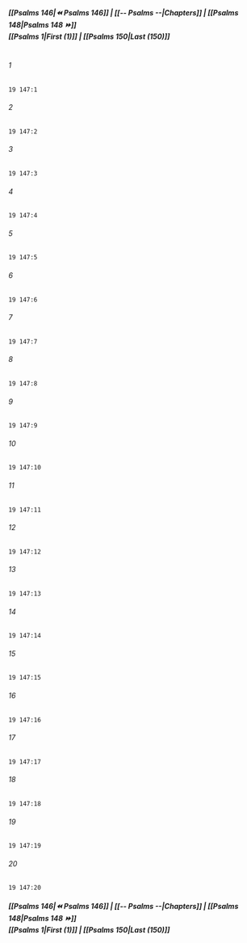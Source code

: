 
##### **[[Psalms 146|⏪ Psalms 146]] | [[-- Psalms --|Chapters]] | [[Psalms 148|Psalms 148 ⏩]]**<br>**[[Psalms 1|First (1)]] | [[Psalms 150|Last (150)]]**<br><br>

###### 1
``` verse
19 147:1
```
###### 2
``` verse
19 147:2
```
###### 3
``` verse
19 147:3
```
###### 4
``` verse
19 147:4
```
###### 5
``` verse
19 147:5
```
###### 6
``` verse
19 147:6
```
###### 7
``` verse
19 147:7
```
###### 8
``` verse
19 147:8
```
###### 9
``` verse
19 147:9
```
###### 10
``` verse
19 147:10
```
###### 11
``` verse
19 147:11
```
###### 12
``` verse
19 147:12
```
###### 13
``` verse
19 147:13
```
###### 14
``` verse
19 147:14
```
###### 15
``` verse
19 147:15
```
###### 16
``` verse
19 147:16
```
###### 17
``` verse
19 147:17
```
###### 18
``` verse
19 147:18
```
###### 19
``` verse
19 147:19
```
###### 20
``` verse
19 147:20
```

##### **[[Psalms 146|⏪ Psalms 146]] | [[-- Psalms --|Chapters]] | [[Psalms 148|Psalms 148 ⏩]]**<br>**[[Psalms 1|First (1)]] | [[Psalms 150|Last (150)]]**
